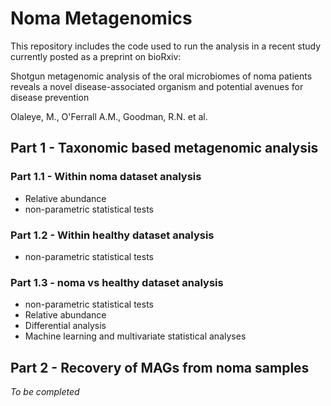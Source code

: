 # Noma Metagenomics

This repository includes the code used to run the analysis in a recent study currently posted as a preprint on bioRxiv:

Shotgun metagenomic analysis of the oral microbiomes of noma patients reveals a novel disease-associated organism and potential avenues for disease prevention

Olaleye, M., O'Ferrall A.M., Goodman, R.N. et al. 

## Part 1 - Taxonomic based metagenomic analysis

### Part 1.1 - Within noma dataset analysis 
* Relative abundance
* non-parametric statistical tests

### Part 1.2 - Within healthy dataset analysis
* non-parametric statistical tests 

### Part 1.3 - noma vs healthy dataset analysis 
* non-parametric statistical tests 
* Relative abundance
* Differential analysis
* Machine learning and multivariate statistical analyses

## Part 2 - Recovery of MAGs from noma samples

*To be completed*

